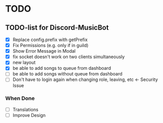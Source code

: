 # TODO

## TODO-list for Discord-MusicBot

- [x] Replace config.prefix with getPrefix
- [x] Fix Permissions (e.g. only if in guild)
- [x] Show Error Message in Modal
- [x] fix socket doesn't work on two clients simultaneously
- [x] new layout
- [x] be able to add songs to queue from dashboard
- [ ] be able to add songs without queue from dashboard
- [ ] Don't have to login again when changing role, leaving, etc <- Security Issue

### When Done

- [ ] Translations
- [ ] Improve Design

